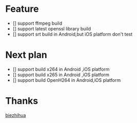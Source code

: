 # Feature
- [] support ffmpeg build
- [] support latest openssl library build
- [] support srt build in Android,but iOS platform don't test

# Next plan
- [] support build x264 in Android ,iOS platform
- [] support build x265 in Android ,iOS platform
- [] support build OpenH264 in Android,iOS platform


# Thanks
 [biezhihua](https://github.com/biezhihua)
